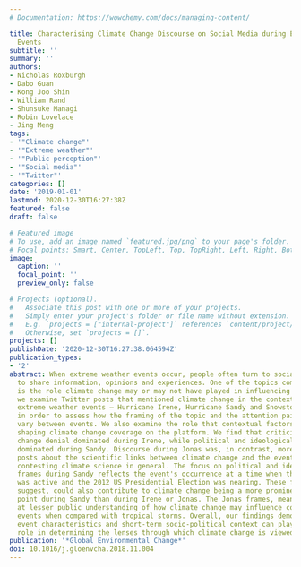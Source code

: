 ```yaml
---
# Documentation: https://wowchemy.com/docs/managing-content/

title: Characterising Climate Change Discourse on Social Media during Extreme Weather
  Events
subtitle: ''
summary: ''
authors:
- Nicholas Roxburgh
- Dabo Guan
- Kong Joo Shin
- William Rand
- Shunsuke Managi
- Robin Lovelace
- Jing Meng
tags:
- '"Climate change"'
- '"Extreme weather"'
- '"Public perception"'
- '"Social media"'
- '"Twitter"'
categories: []
date: '2019-01-01'
lastmod: 2020-12-30T16:27:38Z
featured: false
draft: false

# Featured image
# To use, add an image named `featured.jpg/png` to your page's folder.
# Focal points: Smart, Center, TopLeft, Top, TopRight, Left, Right, BottomLeft, Bottom, BottomRight.
image:
  caption: ''
  focal_point: ''
  preview_only: false

# Projects (optional).
#   Associate this post with one or more of your projects.
#   Simply enter your project's folder or file name without extension.
#   E.g. `projects = ["internal-project"]` references `content/project/deep-learning/index.md`.
#   Otherwise, set `projects = []`.
projects: []
publishDate: '2020-12-30T16:27:38.064594Z'
publication_types:
- '2'
abstract: When extreme weather events occur, people often turn to social media platforms
  to share information, opinions and experiences. One of the topics commonly discussed
  is the role climate change may or may not have played in influencing an event. Here,
  we examine Twitter posts that mentioned climate change in the context of three high-magnitude
  extreme weather events – Hurricane Irene, Hurricane Sandy and Snowstorm Jonas –
  in order to assess how the framing of the topic and the attention paid to it can
  vary between events. We also examine the role that contextual factors can play in
  shaping climate change coverage on the platform. We find that criticism of climate
  change denial dominated during Irene, while political and ideological struggle frames
  dominated during Sandy. Discourse during Jonas was, in contrast, more divided between
  posts about the scientific links between climate change and the events, and posts
  contesting climate science in general. The focus on political and ideological struggle
  frames during Sandy reflects the event's occurrence at a time when the Occupy movement
  was active and the 2012 US Presidential Election was nearing. These factors, we
  suggest, could also contribute to climate change being a more prominent discussion
  point during Sandy than during Irene or Jonas. The Jonas frames, meanwhile, hint
  at lesser public understanding of how climate change may influence cold weather
  events when compared with tropical storms. Overall, our findings demonstrate how
  event characteristics and short-term socio-political context can play a critical
  role in determining the lenses through which climate change is viewed.
publication: '*Global Environmental Change*'
doi: 10.1016/j.gloenvcha.2018.11.004
---
```

